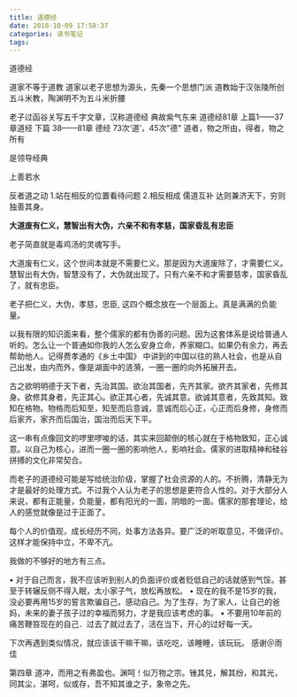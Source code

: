 ```yaml
---
title: 道德经
date: 2018-10-09 17:58:37
categories: 读书笔记
tags:
---
```


道德经

道家不等于道教
道家以老子思想为源头，先秦一个思想门派
道教始于汉张陵所创五斗米教，陶渊明不为五斗米折腰

老子过函谷关写五千字文章，汉称道德经 典故紫气东来
道德经81章 上篇1——37章道经
下篇 38——81章 德经 73次‘道’，45次"德"
道者，物之所由，得者，物之所有

是领导经典


上善若水

反者道之动
1.站在相反的位置看待问题
2.相反相成
儒道互补
达则兼济天下，穷则独善其身。

**大道废有仁义，慧智出有大伪，六亲不和有孝慈，国家昏乱有忠臣**

  老子简直就是毒鸡汤的灵魂写手。

  大道废有仁义，这个世间本就是不需要仁义。那是因为大道废除了，才需要仁义。慧智出有大伪，智慧没有了，大伪就出现了。只有六亲不和才需要慈孝，国家昏乱了，就有忠臣。
  
  老子把仁义，大伪，孝慈，忠臣, 这四个概念放在一个层面上。真是满满的负能量。

  以我有限的知识面来看，整个儒家的都有伪善的问题。因为这套体系是说给普通人听的。怎么让一个普通如你我的人怎么安身立命，养家糊口。如果仍有余力，再去帮助他人。记得费孝通的《乡土中国》 中讲到的中国以往的熟人社会，也是从自己出发，由内而外，像是湖面中的涟漪，一圈一圈的向外拓展开去。

  古之欲明明德于天下者，先治其国。欲治其国者，先齐其家。欲齐其家者，先修其身。欲修其身者，先正其心。欲正其心者，先诚其意。欲诚其意者，先致其知。致知在格物。物格而后知至，知至而后意诚，意诚而后心正，心正而后身修，身修而后家齐，家齐而后国治，国治而后天下平。
  
  这一串有点像回文的啰里啰唆的话，其实来回颠倒的核心就在于格物致知，正心诚意。以自己为核心，进而一圈一圈的影响他人，影响社会。儒家的进取精神和硅谷拼搏的文化非常契合。

  而老子的道德经可能是写给统治阶级，掌握了社会资源的人的。不折腾，清静无为才是最好的处理方式。不过我个人认为老子的思想是更符合人性的。对于大部分人来说，都有正能量，负能量，都有阳光的一面，阴暗的一面。儒家的那套理论，给人的感觉就像是过于正面了。

  每个人的价值观，成长经历不同，处事方法各异。要广泛的听取意见，不做评价。这样才能保持中立，不卑不亢。

  我做的不够好的地方有三点。
  
  • 对于自己而言，我不应该听到别人的负面评价或者贬低自己的话就感到气馁。甚至于转辗反侧不得入眠，太小家子气，放松再放松。
  • 现在的我不是15岁的我，没必要再用15岁的誓言欺骗自己，感动自己。为了生存，为了家人，让自己的爸妈，未来的妻子孩子过的幸福而努力，才是我应该考虑的事。
  • 不要用10年前的痛苦鞭笞现在的自己．过去了就过去了，活在当下，开心的过好每一天。
  
  下次再遇到类似情况，就应该该干嘛干嘛，该吃吃，该睡睡，该玩玩。
  感谢＠雨佳

第四章
道冲，而用之有弗盈也。渊呵！似万物之宗。锉其兑，解其纷，和其光，同其尘，湛呵，似或存，吾不知其谁之子，象帝之先。
